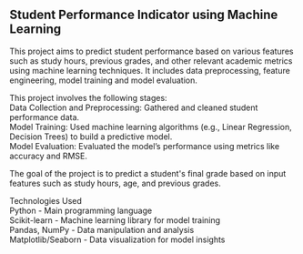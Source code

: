 ## Student Performance Indicator using Machine Learning

This project aims to predict student performance based on various features such as study hours, previous grades, and other relevant academic metrics using machine learning techniques. It includes data preprocessing, feature engineering, model training and model evaluation. 

This project involves the following stages:  
 Data Collection and Preprocessing: Gathered and cleaned student performance data.  
 Model Training: Used machine learning algorithms (e.g., Linear Regression, Decision Trees) to build a predictive model.  
 Model Evaluation: Evaluated the model’s performance using metrics like accuracy and RMSE.  

The goal of the project is to predict a student's final grade based on input features such as study hours, age, and previous grades.  

Technologies Used  
 Python - Main programming language  
 Scikit-learn - Machine learning library for model training  
 Pandas, NumPy - Data manipulation and analysis  
 Matplotlib/Seaborn - Data visualization for model insights  

 

